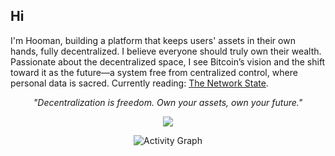 ## Hi
I'm Hooman, building a platform that keeps users' assets in their own hands, fully decentralized. I believe everyone should truly own their wealth. Passionate about the decentralized space, I see Bitcoin’s vision and the shift toward it as the future—a system free from centralized control, where personal data is sacred.
Currently reading: [The Network State](https://thenetworkstate.com/).

<p align="center">
  <i>"Decentralization is freedom. Own your assets, own your future."</i>
</p>

<p align="center">
  <a href="https://skillicons.dev">
    <img src="https://skillicons.dev/icons?i=html,css,js,ts,react,tailwind,vite" />
  </a>
</p>

<p align="center">
  <img src="https://github-readme-activity-graph.vercel.app/graph?username=h7kh&theme=react-dark" alt="Activity Graph"/>
</p>
